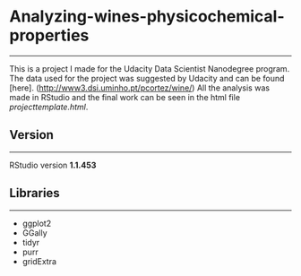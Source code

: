 # Analyzing-wines-physicochemical-properties
---
This is a project I made for the Udacity Data Scientist Nanodegree program.
The data used for the project was suggested by Udacity and can be found [here].
(http://www3.dsi.uminho.pt/pcortez/wine/) All the analysis was made in RStudio
and the final work can be seen in the html file _projecttemplate.html_.

## Version
---
RStudio version **1.1.453**

## Libraries
---
- ggplot2
- GGally
- tidyr
- purr
- gridExtra
